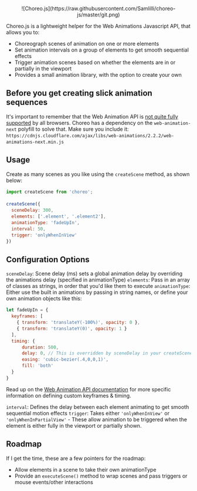 <p align="center">
![Choreo.js](https://raw.githubusercontent.com/Samlilli/choreo-js/master/git.png)
</p>

Choreo.js is a lightweight helper for the Web Animations Javascript API, that allows you to:
  * Choreograph scenes of animation on one or more elements
  * Set animation intervals on a group of elements to get smooth sequential effects
  * Trigger animation scenes based on whether the elements are in or partially in the viewport
  * Provides a small animation library, with the option to create your own

## Before you get creating slick animation sequences
It's important to remember that the Web Animation API is [not quite fully supported](http://caniuse.com/#feat=web-animation) by all browsers.
Choreo has a dependency on the `web-animation-next` polyfill to solve that. Make sure you include it:
`https://cdnjs.cloudflare.com/ajax/libs/web-animations/2.2.2/web-animations-next.min.js`

## Usage
Create as many scenes as you like using the `createScene` method, as shown below:
```js
import createScene from 'choreo';

createScene({
  sceneDelay: 300,                          
  elements: ['.element', '.element2'],     
  animationType: 'fadeUpIn',               
  interval: 50,                            
  trigger: 'onlyWhenInView'                                                  
})
```
## Configuration Options
`sceneDelay`: Scene delay (ms) sets a global animation delay by overriding the animations delay (specified in animationType)
`elements`: Pass in an array of classes as strings, in order that you'd like them to execute
`animationType`: Either use the built in animations by passing in string names, or define your own animation objects like this:
```js
let fadeUpIn = {
  keyframes: [
    { transform: 'translateY(-100%)', opacity: 0 },
    { transform: 'translateY(0)', opacity: 1 }
  ],
  timing: {
      duration: 500,
      delay: 0, // This is overridden by sceneDelay in your createScene object
      easing: 'cubic-bezier(.4,0,0,1)',
      fill: 'both'
  }
}
```
Read up on the [Web Animation API documentation](https://developer.mozilla.org/en/docs/Web/API/Animation) for more specific information on defining custom keyframes & timing.


`interval`: Defines the delay between each element animating to get smooth sequential motion effects
`trigger`: Takes either `'onlyWhenInView'` or `'onlyWhenInPartialView'` - These allow animation to be triggered when the element is either fully in the viewport or partially shown.

## Roadmap
If I get the time, these are a few pointers for the roadmap:
  * Allow elements in a scene to take their own animationType
  * Provide an `executeScene()` method to wrap scenes and pass triggers or mouse events/other interactions
